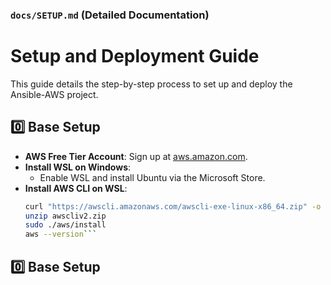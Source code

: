 
### `docs/SETUP.md` (Detailed Documentation)

# Setup and Deployment Guide

This guide details the step-by-step process to set up and deploy the Ansible-AWS project.

## 0️⃣ Base Setup

- **AWS Free Tier Account**: Sign up at [aws.amazon.com](https://aws.amazon.com).
- **Install WSL on Windows**:
  - Enable WSL and install Ubuntu via the Microsoft Store.
- **Install AWS CLI on WSL**:
  ```bash
  curl "https://awscli.amazonaws.com/awscli-exe-linux-x86_64.zip" -o "awscliv2.zip"
  unzip awscliv2.zip
  sudo ./aws/install
  aws --version```
  ```
## 0️⃣ Base Setup
